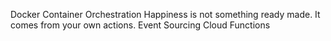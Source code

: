Docker Container Orchestration Happiness is not something ready made. It comes from your own actions. Event Sourcing Cloud Functions
